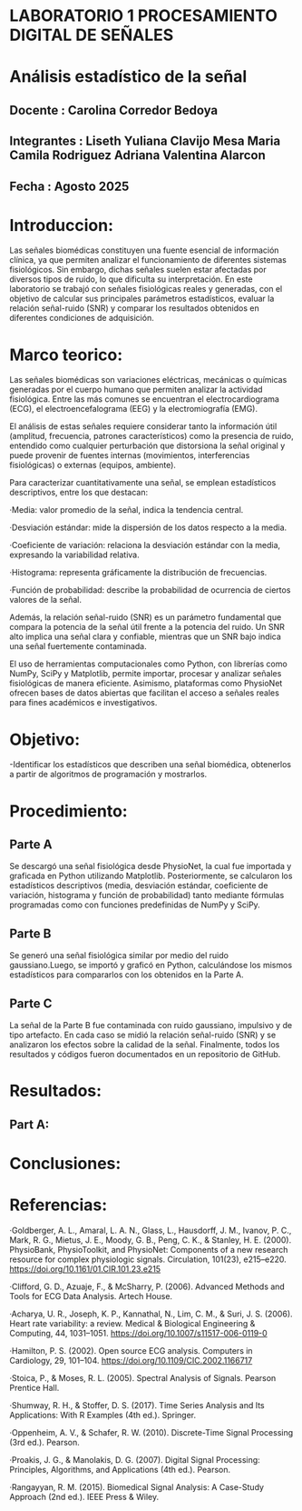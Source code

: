 # LABORATORIO 1 PROCESAMIENTO DIGITAL DE SEÑALES
# Análisis estadístico de la señal 
## Docente : Carolina Corredor Bedoya
## Integrantes : Liseth Yuliana Clavijo Mesa                                                                                                                                                                                      Maria Camila Rodriguez                                                                                                                                                                                           Adriana Valentina Alarcon 
## Fecha : Agosto 2025
# Introduccion: 
Las señales biomédicas constituyen una fuente esencial de información clínica, ya que permiten analizar el funcionamiento de diferentes sistemas fisiológicos. Sin embargo, dichas señales suelen estar afectadas por diversos tipos de ruido, lo que dificulta su interpretación. En este laboratorio se trabajó con señales fisiológicas reales y generadas, con el objetivo de calcular sus principales parámetros estadísticos, evaluar la relación señal-ruido (SNR) y comparar los resultados obtenidos en diferentes condiciones de adquisición.
# Marco teorico:
Las señales biomédicas son variaciones eléctricas, mecánicas o químicas generadas por el cuerpo humano que permiten analizar la actividad fisiológica. Entre las más comunes se encuentran el electrocardiograma (ECG), el electroencefalograma (EEG) y la electromiografía (EMG).

El análisis de estas señales requiere considerar tanto la información útil (amplitud, frecuencia, patrones característicos) como la presencia de ruido, entendido como cualquier perturbación que distorsiona la señal original y puede provenir de fuentes internas (movimientos, interferencias fisiológicas) o externas (equipos, ambiente).

Para caracterizar cuantitativamente una señal, se emplean estadísticos descriptivos, entre los que destacan:

·Media: valor promedio de la señal, indica la tendencia central.

·Desviación estándar: mide la dispersión de los datos respecto a la media.

·Coeficiente de variación: relaciona la desviación estándar con la media, expresando la variabilidad relativa.

·Histograma: representa gráficamente la distribución de frecuencias.

·Función de probabilidad: describe la probabilidad de ocurrencia de ciertos valores de la señal.

Además, la relación señal-ruido (SNR) es un parámetro fundamental que compara la potencia de la señal útil frente a la potencia del ruido. Un SNR alto implica una señal clara y confiable, mientras que un SNR bajo indica una señal fuertemente contaminada.

El uso de herramientas computacionales como Python, con librerías como NumPy, SciPy y Matplotlib, permite importar, procesar y analizar señales fisiológicas de manera eficiente. Asimismo, plataformas como PhysioNet ofrecen bases de datos abiertas que facilitan el acceso a señales reales para fines académicos e investigativos.
# Objetivo:
-Identificar los estadísticos que describen una señal biomédica, obtenerlos a partir de algoritmos de programación y mostrarlos. 
# Procedimiento:

## Parte A
Se descargó una señal fisiológica desde PhysioNet, la cual fue importada y graficada en Python utilizando Matplotlib. Posteriormente, se calcularon los estadísticos descriptivos (media, desviación estándar, coeficiente de variación, histograma y función de probabilidad) tanto mediante fórmulas programadas como con funciones predefinidas de NumPy y SciPy.


## Parte B
Se generó una señal fisiológica similar por medio del ruido gaussiano.Luego, se importó y graficó en Python, calculándose los mismos estadísticos para compararlos con los obtenidos en la Parte A.


## Parte C
La señal de la Parte B fue contaminada con ruido gaussiano, impulsivo y de tipo artefacto. En cada caso se midió la relación señal-ruido (SNR) y se analizaron los efectos sobre la calidad de la señal. Finalmente, todos los resultados y códigos fueron documentados en un repositorio de GitHub.

# Resultados:
## Part A:


# Conclusiones: 
# Referencias: 
·Goldberger, A. L., Amaral, L. A. N., Glass, L., Hausdorff, J. M., Ivanov, P. C., Mark, R. G., Mietus, J. E., Moody, G. B., Peng, C. K., & Stanley, H. E. (2000). PhysioBank, PhysioToolkit, and PhysioNet: Components of a new research resource for complex physiologic signals. Circulation, 101(23), e215–e220. https://doi.org/10.1161/01.CIR.101.23.e215

·Clifford, G. D., Azuaje, F., & McSharry, P. (2006). Advanced Methods and Tools for ECG Data Analysis. Artech House.

·Acharya, U. R., Joseph, K. P., Kannathal, N., Lim, C. M., & Suri, J. S. (2006). Heart rate variability: a review. Medical & Biological Engineering & Computing, 44, 1031–1051. https://doi.org/10.1007/s11517-006-0119-0

·Hamilton, P. S. (2002). Open source ECG analysis. Computers in Cardiology, 29, 101–104. https://doi.org/10.1109/CIC.2002.1166717

·Stoica, P., & Moses, R. L. (2005). Spectral Analysis of Signals. Pearson Prentice Hall.

·Shumway, R. H., & Stoffer, D. S. (2017). Time Series Analysis and Its Applications: With R Examples (4th ed.). Springer.

·Oppenheim, A. V., & Schafer, R. W. (2010). Discrete-Time Signal Processing (3rd ed.). Pearson.

·Proakis, J. G., & Manolakis, D. G. (2007). Digital Signal Processing: Principles, Algorithms, and Applications (4th ed.). Pearson.

·Rangayyan, R. M. (2015). Biomedical Signal Analysis: A Case-Study Approach (2nd ed.). IEEE Press & Wiley.
